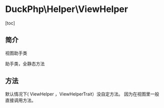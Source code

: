 # DuckPhp\Helper\ViewHelper
[toc]

## 简介

视图助手类

助手类，全静态方法
## 方法

默认情况下( ViewHelper ，ViewHelperTrait）没自定方法。 因为在视图里一般直接调用方法。
